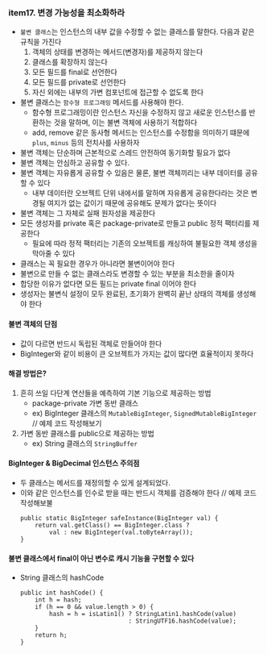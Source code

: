 ### item17. 변경 가능성을 최소화하라
- `불변 클래스`는 인스턴스의 내부 값을 수정할 수 없는 클래스를 말한다. 다음과 같은 규칙을 가진다
  1. 객체의 상태를 변경하는 메서드(변경자)를 제공하지 않는다 
  2. 클래스를 확장하지 않는다 
  3. 모든 필드를 final로 선언한다
  4. 모든 필드를 private로 선언한다
  5. 자신 외에는 내부의 가변 컴포넌트에 접근할 수 없도록 한다
- 불변 클래스는 `함수형 프로그래밍` 메서드를 사용해야 한다.
  - 함수형 프로그래밍이란 인스턴스 자신을 수정하지 않고 새로운 인스턴스를 반환하는 것을 말하며, 이는 불변 객체에 사용하기 적합하다
  - add, remove 같은 동사형 메서드는 인스턴스를 수정함을 의미하기 떄문에 `plus`, `minus` 등의 전치사를 사용하자
- 불변 객체는 단순하며 근본적으로 스레드 안전하여 동기화할 필요가 없다
- 불변 객체는 안심하고 공유할 수 있다. 
- 불변 객체는 자유롭게 공유할 수 있음은 물론, 불변 객체끼리는 내부 데이터를 공유할 수 있다
  - 내부 데이터란 오브젝트 단위 내에서를 말하며 자유롭게 공유한다라는 것은 변경될 여지가 없는 값이기 때문에 공유해도 문제가 없다는 뜻이다
- 불변 객체는 그 자체로 실패 원자성을 제공한다 
- 모든 생성자를 private 혹은 package-private로 만들고 public 정적 팩터리를 제공한다
  - 필요에 따라 정적 팩터리는 기존의 오브젝트를 캐싱하여 불필요한 객체 생성을 막아줄 수 있다
- 클래스는 꼭 필요한 경우가 아니라면 불변이어야 한다
- 불변으로 만들 수 없는 클래스라도 변경할 수 있는 부분을 최소한을 줄이자
- 합당한 이유가 없다면 모든 필드는 private final 이어야 한다
- 생성자는 불변식 설정이 모두 완료된, 초기화가 완벽히 끝난 상태의 객체를 생성해야 한다


#### 불변 객체의 단점
- 값이 다르면 반드시 독립된 객체로 만들어야 한다
- BigInteger와 같이 비용이 큰 오브젝트가 가지는 값이 많다면 효율적이지 못하다

#### 해결 방법은?
1) 흔히 쓰일 다단계 연산들을 예측하여 기본 기능으로 제공하는 방법
   - package-private 가변 동반 클래스
   - ex) BigInteger 클래스의 `MutableBigInteger`, `SignedMutableBigInteger`  // 예제 코드 작성해보기
2) 가변 동반 클래스를 public으로 제공하는 방법
   - ex) String 클래스의 `StringBuffer`

#### BigInteger & BigDecimal 인스턴스 주의점
- 두 클래스는 메서드를 재정의할 수 있게 설계되었다. 
- 이와 같은 인스턴스를 인수로 받을 때는 반드시 객체를 검증해야 한다  // 예제 코드 작성해보불
  ```text
  public static BigInteger safeInstance(BigInteger val) {
      return val.getClass() == BigInteger.class ?
          val : new BigInteger(val.toByteArray());
  } 
  ```

#### 불변 클래스에서 final이 아닌 변수로 캐시 기능을 구현할 수 있다
- String 클래스의 hashCode
  ```text
  public int hashCode() {
      int h = hash;
      if (h == 0 && value.length > 0) {
          hash = h = isLatin1() ? StringLatin1.hashCode(value)
                                : StringUTF16.hashCode(value);
      }
      return h;
  }
  ```
  